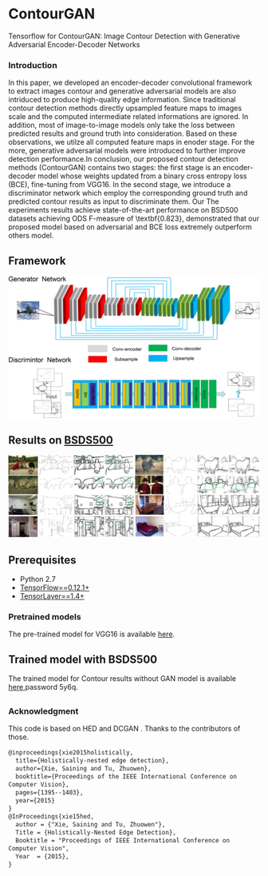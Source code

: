 # ContourGAN
Tensorflow for ContourGAN: Image Contour Detection with Generative Adversarial Encoder-Decoder Networks

### Introduction
In this paper, we developed an encoder-decoder convolutional framework to extract images contour and generative adversarial models are also intriduced to produce high-quality edge information. Since traditional contour detection methods directly upsampled feature maps to images scale and the computed intermediate related informations are ignored. In addition, most of image-to-image models only take the loss between predicted results and ground truth into consideration. Based on these observations, we utilze all computed feature maps in enoder stage. For the more, generative adversarial models were introduced to further improve detection performance.In conclusion, our proposed contour detection methods (ContourGAN) contains two stages: the first stage is an encoder-decoder model whose weights updated from a binary cross entropy loss (BCE), fine-tuning from VGG16. In the second stage, we introduce a discriminator network which employ the corresponding ground truth and predicted contour results as input to discriminate them. Our The experiments results  achieve state-of-the-art performance on BSD500 datasets achieving ODS F-measure of \textbf{0.823}, demonstrated that our proposed model based on adversarial and BCE loss extremely outperform others model.

## Framework

![alt tag](images/frame.jpg)

## Results on [BSDS500](https://www2.eecs.berkeley.edu/Research/Projects/CS/vision/grouping/resources.html)

![alt tag](images/results.jpg)


## Prerequisites

- Python 2.7
- [TensorFlow==0.12.1+](https://www.tensorflow.org/)
- [TensorLayer==1.4+](https://github.com/zsdonghao/tensorlayer)

### Pretrained models
The pre-trained model for VGG16 is available [here](https://www.cs.toronto.edu/~frossard/vgg16/vgg16_weights.npz).

## Trained model with BSDS500

The trained model for Contour results without GAN model is available [here](https://pan.baidu.com/s/1cnSFZg),password 5y6q.

##
### Acknowledgment

This code is based on HED and DCGAN . Thanks to the contributors of those.

    @inproceedings{xie2015holistically,
      title={Holistically-nested edge detection},
      author={Xie, Saining and Tu, Zhuowen},
      booktitle={Proceedings of the IEEE International Conference on Computer Vision},
      pages={1395--1403},
      year={2015}
    }
    @InProceedings{xie15hed,
      author = {"Xie, Saining and Tu, Zhuowen"},
      Title = {Holistically-Nested Edge Detection},
      Booktitle = "Proceedings of IEEE International Conference on Computer Vision",
      Year  = {2015},
    }

